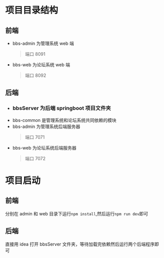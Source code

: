 # 项目目录结构

## 前端

-   bbs-admin 为管理系统 web 端
    > 端口 8091
-   bbs-web 为论坛系统 web 端
    > 端口 8092

## 后端

-   ### bbsServer 为后端 springboot 项目文件夹
-   bbs-common 是管理系统和论坛系统共同依赖的模块
-   bbs-admin 为管理系统后端服务器
    > 端口 7071
-   bbs-web 为论坛系统后端服务器
    > 端口 7072

# 项目启动

## 前端

分别在 admin 和 web 目录下运行`npm install`,然后运行`npm run dev`即可

## 后端

直接用 idea 打开 bbsServer 文件夹，等待加载完依赖然后运行两个后端程序即可
